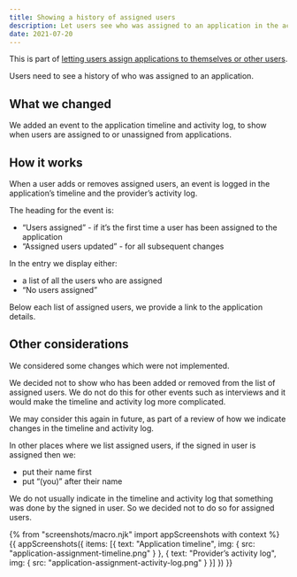 ```yaml
---
title: Showing a history of assigned users
description: Let users see who was assigned to an application in the activity log and timeline
date: 2021-07-20
---
```


This is part of [letting users assign applications to themselves or other users](/manage-teacher-training-applications/assigning-applications-to-users/).

Users need to see a history of who was assigned to an application.

## What we changed

We added an event to the application timeline and activity log, to show when users are assigned to or unassigned from applications.

## How it works

When a user adds or removes assigned users, an event is logged in the application’s timeline and the provider’s activity log.

The heading for the event is:

- “Users assigned” - if it’s the first time a user has been assigned to the application
- “Assigned users updated” - for all subsequent changes

In the entry we display either:

- a list of all the users who are assigned
- “No users assigned”

Below each list of assigned users, we provide a link to the application details.

## Other considerations

We considered some changes which were not implemented.

We decided not to show who has been added or removed from the list of assigned users. We do not do this for other events such as interviews and it would make the timeline and activity log more complicated.

We may consider this again in future, as part of a review of how we indicate changes in the timeline and activity log.

In other places where we list assigned users, if the signed in user is assigned then we:

- put their name first
- put “(you)” after their name

We do not usually indicate in the timeline and activity log that something was done by the signed in user. So we decided not to do so for assigned users.

{% from "screenshots/macro.njk" import appScreenshots with context %}
{{ appScreenshots({
  items: [{
    text: "Application timeline",
    img: {
      src: "application-assignment-timeline.png"
    }
  }, {
    text: "Provider’s activity log",
    img: {
      src: "application-assignment-activity-log.png"
    }
  }]
}) }}
